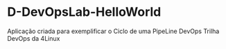 # D-DevOpsLab-HelloWorld
Aplicação criada para exemplificar o Ciclo de uma PipeLine DevOps
Trilha DevOps da 4Linux
